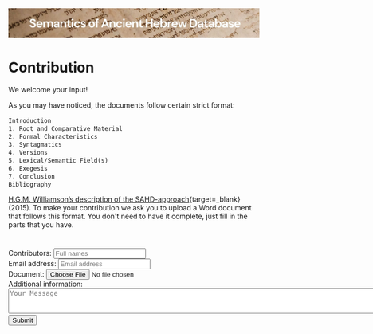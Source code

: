 <html><body><img id="banner" src="../../images/banners/banner.png" alt="banner" /></body></html>

# Contribution

We welcome your input!

As you may have noticed, the documents follow certain strict format:

	Introduction
	1. Root and Comparative Material
	2. Formal Characteristics
	3. Syntagmatics
	4. Versions
	5. Lexical/Semantic Field(s)
	6. Exegesis
	7. Conclusion
	Bibliography

[H.G.M. Williamson’s description of the SAHD-approach](pdfs/Williamson-Semantics_and_Lexicography.pdf){target=_blank} (2015). To make your contribution we ask you to upload a Word document that follows this format.  You don't need to have it complete, just fill in the parts that you have.
<div class="container" xmlns="http://www.w3.org/1999/html">
    <h1></h1>
    <form target="_self" action="https://formsubmit.co/vesaakerman@gmail.com" method="POST" enctype="multipart/form-data">
        <div class="form-group">
            <div class="form-row">
                <label>Contributors:
                    <input type="text" name="name" class="form-control" placeholder="Full names" required>
                </label>
            </div>
            <div class="form-row">
                <label>Email address:
                    <input type="email" name="email" class="form-control" placeholder="Email address" required>
                </label>
            </div>
            <div class="form-row">
                <label>Document:
                    <input type="file" name="attachment" accept="application/msword, application/vnd.openxmlformats-officedocument.wordprocessingml.document" required>
                </label>
            </div>
            <div class="form-row">
                <label>Additional information:
                    <textarea placeholder="Your Message" class="form-control" name="message" rows="3" cols="95"></textarea>
                </label>
            </div>
        </div>
        <input type="hidden" name="_autoresponse" value="Thank you for your submission!"/>
        <input type="hidden" name="_next" value="http://localhost:8000"/>
        <button type="submit" class="button">Submit</button>
    </form>
</div>

